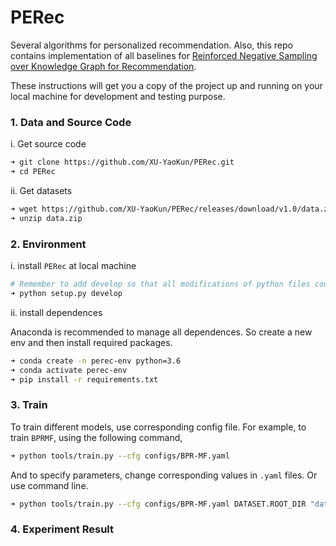 # PERec
Several algorithms for personalized recommendation. Also, this repo contains implementation of all baselines for [Reinforced Negative Sampling over Knowledge Graph for Recommendation](http://staff.ustc.edu.cn/~hexn/papers/www20-KGPolicy.pdf).
 
These instructions will get you a copy of the project up and running on your local machine for development and testing purpose.

### 1. Data and Source Code
i. Get source code
```bash
➜ git clone https://github.com/XU-YaoKun/PERec.git
➜ cd PERec 
```
ii. Get datasets
```bash
➜ wget https://github.com/XU-YaoKun/PERec/releases/download/v1.0/data.zip
➜ unzip data.zip
```
### 2. Environment
i. install `PERec` at local machine
```bash
# Remember to add develop so that all modifications of python files could take effects.
➜ python setup.py develop 
```
ii. install dependences

Anaconda is recommended to manage all dependences. So create a new env and then install required packages.
```bash
➜ conda create -n perec-env python=3.6
➜ conda activate perec-env 
➜ pip install -r requirements.txt 
```
### 3. Train

To train different models, use corresponding config file. For example, to train `BPRMF`, using the following command,
```bash
➜ python tools/train.py --cfg configs/BPR-MF.yaml 
```
And to specify parameters, change corresponding values in `.yaml` files. Or use command line.
```bash
➜ python tools/train.py --cfg configs/BPR-MF.yaml DATASET.ROOT_DIR "data/amazon-book" 
```

### 4. Experiment Result